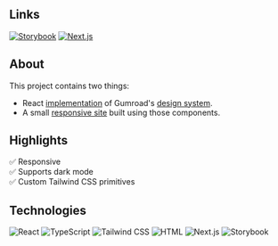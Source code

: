 ## Links
[![Storybook](https://img.shields.io/badge/Playground-FF4785?logo=storybook&logoColor=white&style=for-the-badge)](https://react-design-system.samueledwin.com)
[![Next.js](https://img.shields.io/badge/Live_Demo-black?logo=googlechrome&style=for-the-badge)](https://responsive-web.samueledwin.com/)

## About
This project contains two things:
- React [implementation](https://gumroad-components.samueledwin.com) of Gumroad's [design system](https://www.figma.com/community/file/1405573618937136138).
- A small [responsive site](https://responsive-web.samueledwin.com/) built using those components.

## Highlights
✅ Responsive  
✅ Supports dark mode  
✅ Custom Tailwind CSS primitives

## Technologies
![React](https://img.shields.io/badge/React-61DAFB?logo=react&logoColor=black&style=for-the-badge)
![TypeScript](https://img.shields.io/badge/TypeScript-3178C6?logo=typescript&logoColor=white&style=for-the-badge) 
![Tailwind CSS](https://img.shields.io/badge/Tailwind_CSS-06B6D4?logo=tailwindcss&logoColor=white&style=for-the-badge) 
![HTML](https://img.shields.io/badge/HTML-E34F26?logo=html5&logoColor=white&style=for-the-badge) 
![Next.js](https://img.shields.io/badge/Next.js-black?logo=nextdotjs&style=for-the-badge) 
![Storybook](https://img.shields.io/badge/Storybook-FF4785?logo=storybook&logoColor=white&style=for-the-badge)
